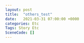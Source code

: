 ```yaml
---
layout: post
title:  "others_test"
date:   2021-03-31 07:00:00 +0000
categories: Etc
Tags: Story Etc
SceneCode: []
---
```

